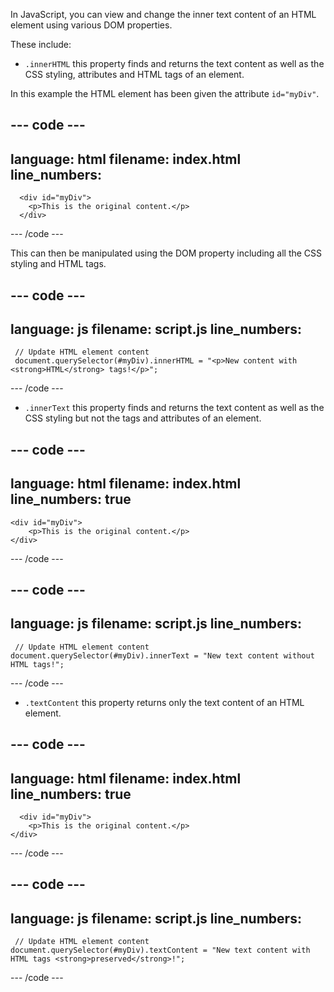 In JavaScript, you can view and change the inner text content of an HTML element using various DOM properties.

These include:
+ `.innerHTML` this property finds and returns the text content as well as the CSS styling, attributes and HTML tags of an element.

In this example the HTML element has been given the attribute `id="myDiv"`.

--- code ---
---
language: html
filename: index.html
line_numbers: 
---

      <div id="myDiv">
        <p>This is the original content.</p>
      </div>

--- /code ---

This can then be manipulated using the DOM property including all the CSS styling and HTML tags.

--- code ---
---
language: js
filename: script.js
line_numbers: 
---
     
     // Update HTML element content 
     document.querySelector(#myDiv).innerHTML = "<p>New content with <strong>HTML</strong> tags!</p>";
    
--- /code ---


+ `.innerText` this property finds and returns the text content as well as the CSS styling but not the tags and attributes of an element.

--- code ---
---
language: html
filename: index.html
line_numbers: true
---

    <div id="myDiv">
        <p>This is the original content.</p>
    </div>

--- /code ---

--- code ---
---
language: js
filename: script.js
line_numbers: 
---
     
     // Update HTML element content
    document.querySelector(#myDiv).innerText = "New text content without HTML tags!";
    
--- /code ---


+ `.textContent` this property returns only the text content of an HTML element.

--- code ---
---
language: html
filename: index.html
line_numbers: true
---

      <div id="myDiv">
        <p>This is the original content.</p>
    </div>

--- /code ---

--- code ---
---
language: js
filename: script.js
line_numbers: 
---
     
     // Update HTML element content
    document.querySelector(#myDiv).textContent = "New text content with HTML tags <strong>preserved</strong>!";
    
--- /code ---
